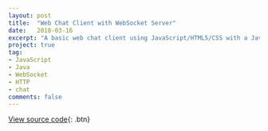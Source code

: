 ```yaml
---
layout: post
title:  "Web Chat Client with WebSocket Server"
date:   2018-03-16
excerpt: "A basic web chat client using JavaScript/HTML5/CSS with a Java WebSocket/HTTP Server."
project: true
tag:
- JavaScript
- Java
- WebSocket
- HTTP
- chat
comments: false
---
```

[View source code](https://github.com/ihyeung/ihyeung.github.io/tree/master/chat-client){: .btn}

